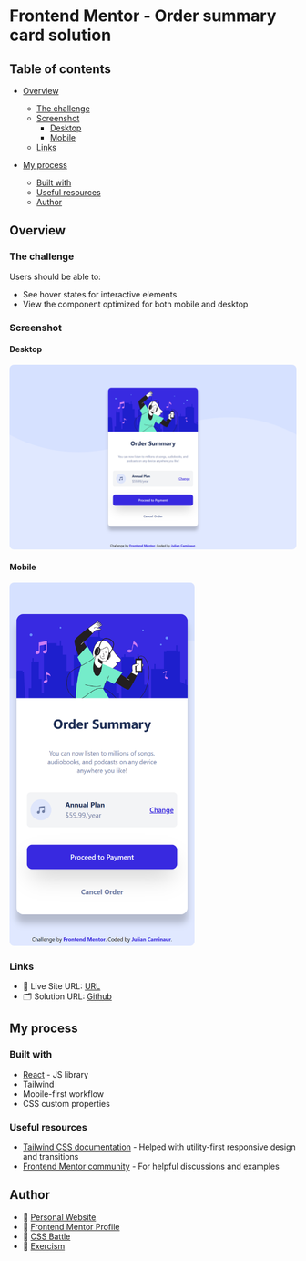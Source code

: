 # Frontend Mentor - Order summary card solution

## Table of contents

- [Overview](#overview)

  - [The challenge](#the-challenge)
  - [Screenshot](#screenshot)
    - [Desktop](#desktop)
    - [Mobile](#mobile)
  - [Links](#links)

- [My process](#my-process)

  - [Built with](#built-with)
  - [Useful resources](#useful-resources)
  - [Author](#Author)

## Overview

### The challenge

Users should be able to:

- See hover states for interactive elements
- View the component optimized for both mobile and desktop

### Screenshot

#### Desktop

<img src='./src/screenshots/Desktop.png' width='700px' style='border-radius:8px;'/>

#### Mobile

<img src='./src/screenshots/Mobile.png' width='325px' style='border-radius:8px;'/>

### Links

- 🔗 Live Site URL: [URL](https://ordersummary-caminaur.netlify.app/)
- 🗂️ Solution URL: [Github](https://github.com/Caminaur/Order-summary-card-solution)

## My process

### Built with

- [React](https://reactjs.org/) - JS library
- Tailwind
- Mobile-first workflow
- CSS custom properties

### Useful resources

- [Tailwind CSS documentation](https://tailwindcss.com/docs) - Helped with utility-first responsive design and transitions
- [Frontend Mentor community](https://www.frontendmentor.io/community) - For helpful discussions and examples

## Author

- 🔗 [Personal Website](https://julian-caminaur.tech/)
- 💼 [Frontend Mentor Profile](https://www.frontendmentor.io/profile/Caminaur)
- 🎯 [CSS Battle](https://cssbattle.dev/player/caminaur)
- 🧠 [Exercism](https://exercism.org/profiles/Caminaur)
